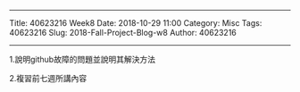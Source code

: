 ---
Title: 40623216 Week8
Date: 2018-10-29 11:00
Category: Misc
Tags: 40623216
Slug: 2018-Fall-Project-Blog-w8
Author: 40623216




<!-- PELICAN_END_SUMMARY -->


----

1.說明github故障的問題並說明其解決方法

2.複習前七週所講內容

